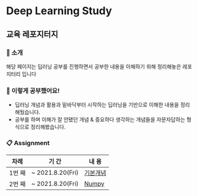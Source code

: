 # Deep Learning Study
## 교육 레포지터지

### **🏡 소개**

해당 페이지는 딥러닝 공부를 진행하면서 공부한 내용을 이해하기 위해 정리해놓은 레포지터리 입니다


### **📌 이렇게 공부했어요!**
- 딥러닝 개념과 활용과 밑바닥부터 시작하는 딥러닝을 기반으로 이해한 내용을 정리해뒀습니다.
- 공부를 하며 이해가 잘 안됐던 개념 & 중요하다 생각하는 개념들을 자문자답하는 형식으로 정리해봤습니다.

### **📋 Assignment**
|차례|기 간|내 용|
|------|---|---|
|1번 째| ~ 2021.8.20(Fri)| [기본개념](https://github.com/toast-ceo/DeepLearning_Study/blob/main/%EB%94%A5%EB%9F%AC%EB%8B%9D%20%EC%A0%95%EB%A6%AC%201/%E1%84%83%E1%85%B5%E1%86%B8%E1%84%85%E1%85%A5%E1%84%82%E1%85%B5%E1%86%BC%20%E1%84%8C%E1%85%A5%E1%86%BC%E1%84%85%E1%85%B5%20%E1%84%82%E1%85%A9%E1%84%90%E1%85%B3%201%2032d5db8a9db245a78dc5cd60fca862aa.md)|
|2번 째| ~ 2021.8.20(Fri)| [Numpy](https://github.com/toast-ceo/DeepLearning_Study/blob/main/%EB%94%A5%EB%9F%AC%EB%8B%9D%20Numpy%20%EA%B3%B5%EB%B6%80/%E1%84%83%E1%85%B5%E1%86%B8%E1%84%85%E1%85%A5%E1%84%82%E1%85%B5%E1%86%BC%20Numpy%20%E1%84%80%E1%85%A9%E1%86%BC%E1%84%87%E1%85%AE%20fe753b40fb7942ca93cd43640a7dfbe2.md)|

